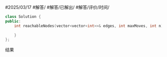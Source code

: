#2025/03/17 #解答/ #解答/已解出/ #解答/评价/时间/

``` cpp
class Solution {
public:
    int reachableNodes(vector<vector<int>>& edges, int maxMoves, int n) {
	    
	}
};
```

结果